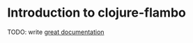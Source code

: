# Introduction to clojure-flambo

TODO: write [great documentation](http://jacobian.org/writing/what-to-write/)
